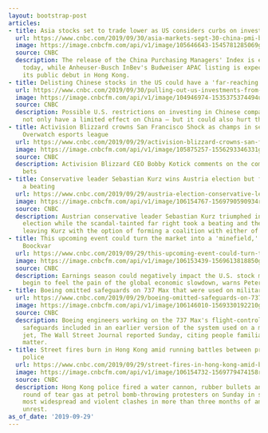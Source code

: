 ```yaml
---
layout: bootstrap-post
articles:
- title: Asia stocks set to trade lower as US considers curbs on investments in China
  url: https://www.cnbc.com/2019/09/30/asia-markets-sept-30-china-pmi-budweiser-ipo-us-china-trade-currencies.html
  image: https://image.cnbcfm.com/api/v1/image/105646643-1545781285069gettyimages-1074769846.jpeg?v=1569799633
  source: CNBC
  description: The release of the China Purchasing Managers' Index is expected later
    today, while Anheuser-Busch InBev's Budweiser APAC listing is expected to make
    its public debut in Hong Kong.
- title: Delisting Chinese stocks in the US could have a 'far-reaching impact'
  url: https://www.cnbc.com/2019/09/30/pulling-out-us-investments-from-china-could-hurt-america-more-analysts.html
  image: https://image.cnbcfm.com/api/v1/image/104946974-1535375374494us_russia.jpg?v=1569800331
  source: CNBC
  description: Possible U.S. restrictions on investing in Chinese companies would
    not only have a limited effect on China — but it could also hurt the United States.
- title: Activision Blizzard crowns San Francisco Shock as champs in season two of
    Overwatch esports league
  url: https://www.cnbc.com/2019/09/29/activision-blizzard-crowns-san-francisco-shock-as-overwatch-league-champs.html
  image: https://image.cnbcfm.com/api/v1/image/105875257-1556293346331gettyimages-1006490396.jpeg?v=1556293364
  source: CNBC
  description: Activision Blizzard CEO Bobby Kotick comments on the company's esports
    bets
- title: Conservative leader Sebastian Kurz wins Austria election but far right takes
    a beating
  url: https://www.cnbc.com/2019/09/29/austria-election-conservative-leader-kurz-wins-but-far-right-takes-a-beating.html
  image: https://image.cnbcfm.com/api/v1/image/106154767-1569790590934rtx75863.jpg?v=1569790658
  source: CNBC
  description: Austrian conservative leader Sebastian Kurz triumphed in Sunday's parliamentary
    election while the scandal-tainted far right took a beating and the Greens surged,
    leaving Kurz with the option of forming a coalition with either of them.
- title: This upcoming event could turn the market into a 'minefield,' says Peter
    Boockvar
  url: https://www.cnbc.com/2019/09/29/this-upcoming-event-could-turn-the-market-into-a-minefield-boockvar.html
  image: https://image.cnbcfm.com/api/v1/image/106153439-1569613818850gettyimages-1169908094.jpeg?v=1569613853
  source: CNBC
  description: Earnings season could negatively impact the U.S. stock market as companies
    begin to feel the pain of the global economic slowdown, warns Peter Boockvar.
- title: Boeing omitted safeguards on 737 Max that were used on military jet
  url: https://www.cnbc.com/2019/09/29/boeing-omitted-safeguards-on-737-max-that-were-used-on-military-jet.html
  image: https://image.cnbcfm.com/api/v1/image/106146010-1569330192210gettyimages-1161514565.jpeg?v=1569330220
  source: CNBC
  description: Boeing engineers working on the 737 Max's flight-control system omitted
    safeguards included in an earlier version of the system used on a military tanker
    jet, The Wall Street Journal reported Sunday, citing people familiar with the
    matter.
- title: Street fires burn in Hong Kong amid running battles between protesters and
    police
  url: https://www.cnbc.com/2019/09/29/street-fires-in-hong-kong-amid-battles-between-protesters-and-police.html
  image: https://image.cnbcfm.com/api/v1/image/106154732-1569779474158rtx756j3.jpg?v=1569779546
  source: CNBC
  description: Hong Kong police fired a water cannon, rubber bullets and round after
    round of tear gas at petrol bomb-throwing protesters on Sunday in some of the
    most widespread and violent clashes in more than three months of anti-government
    unrest.
as_of_date: '2019-09-29'
---
```


